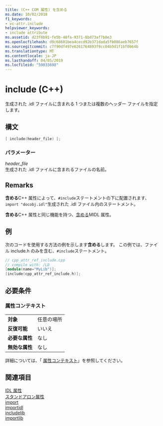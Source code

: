 ```yaml
---
title: (C++ COM 属性) を含める
ms.date: 10/02/2018
f1_keywords:
- vc-attr.include
helpviewer_keywords:
- include attribute
ms.assetid: d23f8b91-fe5b-48fa-9371-8bd73af7b8e3
ms.openlocfilehash: d9c68601bea4cecd92b371dada5fb086aeb7657f
ms.sourcegitcommit: c7f90df497e6261764893f9cc04b5d1f1bf0b64b
ms.translationtype: MT
ms.contentlocale: ja-JP
ms.lasthandoff: 04/05/2019
ms.locfileid: "59033698"
---
```

# <a name="include-c"></a>include (C++)

生成された .idl ファイルに含まれる 1 つまたは複数のヘッダー ファイルを指定します。

## <a name="syntax"></a>構文

```cpp
[ include(header_file) ];
```

### <a name="parameters"></a>パラメーター

*header_file*<br/>
生成された .idl ファイルに含まれるファイルの名前。

## <a name="remarks"></a>Remarks

**含める**C++ 属性によって、`#include`ステートメントの下に配置されます、`import "docobj.idl"`生成された .idl ファイル内のステートメント。

**含める**C++ 属性と同じ機能を持つ、[含める](/windows/desktop/Midl/include)MIDL 属性。

## <a name="example"></a>例

次のコードを使用する方法の例を示します**含める**します。 この例では、ファイル include.h のみを含む、`#include`ステートメント。

```cpp
// cpp_attr_ref_include.cpp
// compile with: /LD
[module(name="MyLib")];
[include(cpp_attr_ref_include.h)];
```

## <a name="requirements"></a>必要条件

### <a name="attribute-context"></a>属性コンテキスト

|||
|-|-|
|**対象**|任意の場所|
|**反復可能**|いいえ|
|**必要な属性**|なし|
|**無効な属性**|なし|

詳細については、「 [属性コンテキスト](cpp-attributes-com-net.md#contexts)」を参照してください。

## <a name="see-also"></a>関連項目

[IDL 属性](idl-attributes.md)<br/>
[スタンドアロン属性](stand-alone-attributes.md)<br/>
[import](import.md)<br/>
[importidl](importidl.md)<br/>
[includelib](includelib-cpp.md)<br/>
[importlib](importlib.md)